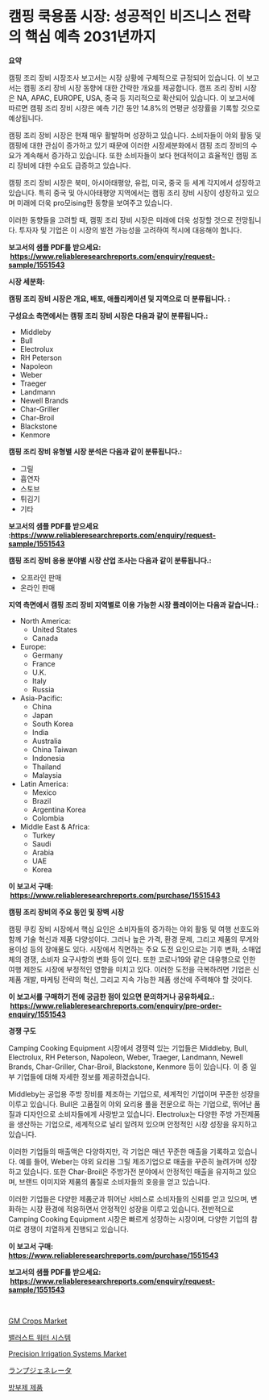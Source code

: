 <p><h1>캠핑 쿡용품 시장: 성공적인 비즈니스 전략의 핵심 예측 2031년까지</h1></p><p><strong>요약</strong></p>
<p><p>캠핑 조리 장비 시장조사 보고서는 시장 상황에 구체적으로 규정되어 있습니다. 이 보고서는 캠핑 조리 장비 시장 동향에 대한 간략한 개요를 제공합니다. 캠프 조리 장비 시장은 NA, APAC, EUROPE, USA, 중국 등 지리적으로 확산되어 있습니다. 이 보고서에 따르면 캠핑 조리 장비 시장은 예측 기간 동안 14.8%의 연평균 성장률을 기록할 것으로 예상됩니다.</p><p>캠핑 조리 장비 시장은 현재 매우 활발하며 성장하고 있습니다. 소비자들이 야외 활동 및 캠핑에 대한 관심이 증가하고 있기 때문에 이러한 시장세분화에서 캠핑 조리 장비의 수요가 계속해서 증가하고 있습니다. 또한 소비자들이 보다 현대적이고 효율적인 캠핑 조리 장비에 대한 수요도 급증하고 있습니다. </p><p>캠핑 조리 장비 시장은 북미, 아시아태평양, 유럽, 미국, 중국 등 세계 각지에서 성장하고 있습니다. 특히 중국 및 아시아태평양 지역에서는 캠핑 조리 장비 시장이 성장하고 있으며 미래에 더욱 pro모ising한 동향을 보여주고 있습니다.</p><p>이러한 동향들을 고려할 때, 캠핑 조리 장비 시장은 미래에 더욱 성장할 것으로 전망됩니다. 투자자 및 기업은 이 시장의 발전 가능성을 고려하여 적시에 대응해야 합니다.</p></p>
<p><strong>보고서의 샘플 PDF를 받으세요: &nbsp;<a href="https://www.reliableresearchreports.com/enquiry/request-sample/1551543">https://www.reliableresearchreports.com/enquiry/request-sample/1551543</a></strong></p>
<p><strong>시장 세분화:</strong></p>
<p><strong> 캠핑 조리 장비 시장은 개요, 배포, 애플리케이션 및 지역으로 더 분류됩니다. :</strong></p>
<p><strong>구성요소 측면에서는 캠핑 조리 장비 시장은 다음과 같이 분류됩니다.:</strong></p>
<p><ul><li>Middleby</li><li>Bull</li><li>Electrolux</li><li>RH Peterson</li><li>Napoleon</li><li>Weber</li><li>Traeger</li><li>Landmann</li><li>Newell Brands</li><li>Char-Griller</li><li>Char-Broil</li><li>Blackstone</li><li>Kenmore</li></ul></p>
<p><strong> 캠핑 조리 장비 유형별 시장 분석은 다음과 같이 분류됩니다.:</strong></p>
<p><ul><li>그릴</li><li>흡연자</li><li>스토브</li><li>튀김기</li><li>기타</li></ul></p>
<p><strong>보고서의 샘플 PDF를 받으세요 :<a href="https://www.reliableresearchreports.com/enquiry/request-sample/1551543">https://www.reliableresearchreports.com/enquiry/request-sample/1551543</a></strong></p>
<p><strong> 캠핑 조리 장비 응용 분야별 시장 산업 조사는 다음과 같이 분류됩니다.:</strong></p>
<p><ul><li>오프라인 판매</li><li>온라인 판매</li></ul></p>
<p><strong>지역 측면에서 캠핑 조리 장비 지역별로 이용 가능한 시장 플레이어는 다음과 같습니다.:</strong></p>
<p><ul>
    <li>
        North America:
        <ul>
            <li>United States</li>
            <li>Canada</li>
        </ul>
    </li>
    <li>
        Europe:
        <ul>
            <li>Germany</li>
            <li>France</li>
            <li>U.K.</li>
            <li>Italy</li>
            <li>Russia</li>
        </ul>
    </li>
    <li>
        Asia-Pacific:
        <ul>
            <li>China</li>
            <li>Japan</li>
            <li>South Korea</li>
            <li>India</li>
            <li>Australia</li>
            <li>China Taiwan</li>
            <li>Indonesia</li>
            <li>Thailand</li>
            <li>Malaysia</li>
        </ul>
    </li>
    <li>
        Latin America:
        <ul>
            <li>Mexico</li>
            <li>Brazil</li>
            <li>Argentina Korea</li>
            <li>Colombia</li>
        </ul>
    </li>
    <li>
        Middle East & Africa:
        <ul>
            <li>Turkey</li>
            <li>Saudi</li>
            <li>Arabia</li>
            <li>UAE</li>
            <li>Korea</li>
        </ul>
    </li>
    </ul></p>
<p><strong>이 보고서 구매: &nbsp;<a href="https://www.reliableresearchreports.com/purchase/1551543">https://www.reliableresearchreports.com/purchase/1551543</a></strong></p>
<p><strong>캠핑 조리 장비의 주요 동인 및 장벽 시장</strong></p>
<p><p>캠핑 쿠킹 장비 시장에서 핵심 요인은 소비자들의 증가하는 야외 활동 및 여행 선호도와 함께 기술 혁신과 제품 다양성이다. 그러나 높은 가격, 환경 문제, 그리고 제품의 무게와 용이성 등의 장애물도 있다. 시장에서 직면하는 주요 도전 요인으로는 기후 변화, 소매업체의 경쟁, 소비자 요구사항의 변화 등이 있다. 또한 코로나19와 같은 대유행으로 인한 여행 제한도 시장에 부정적인 영향을 미치고 있다. 이러한 도전을 극복하려면 기업은 신제품 개발, 마케팅 전략의 혁신, 그리고 지속 가능한 제품 생산에 주력해야 할 것이다.</p></p>
<p><strong>이 보고서를 구매하기 전에 궁금한 점이 있으면 문의하거나 공유하세요.: &nbsp;<a href="https://www.reliableresearchreports.com/enquiry/pre-order-enquiry/1551543">https://www.reliableresearchreports.com/enquiry/pre-order-enquiry/1551543</a></strong></p>
<p><strong>경쟁 구도</strong></p>
<p><p>Camping Cooking Equipment 시장에서 경쟁력 있는 기업들은 Middleby, Bull, Electrolux, RH Peterson, Napoleon, Weber, Traeger, Landmann, Newell Brands, Char-Griller, Char-Broil, Blackstone, Kenmore 등이 있습니다. 이 중 일부 기업들에 대해 자세한 정보를 제공하겠습니다.</p><p>Middleby는 공업용 주방 장비를 제조하는 기업으로, 세계적인 기업이며 꾸준한 성장을 이루고 있습니다. Bull은 고품질의 야외 요리용 풀을 전문으로 하는 기업으로, 뛰어난 품질과 디자인으로 소비자들에게 사랑받고 있습니다. Electrolux는 다양한 주방 가전제품을 생산하는 기업으로, 세계적으로 널리 알려져 있으며 안정적인 시장 성장을 유지하고 있습니다.</p><p>이러한 기업들의 매출액은 다양하지만, 각 기업은 매년 꾸준한 매출을 기록하고 있습니다. 예를 들어, Weber는 야외 요리용 그릴 제조기업으로 매출을 꾸준히 늘려가며 성장하고 있습니다. 또한 Char-Broil은 주방가전 분야에서 안정적인 매출을 유지하고 있으며, 브랜드 이미지와 제품의 품질로 소비자들의 호응을 얻고 있습니다.</p><p>이러한 기업들은 다양한 제품군과 뛰어난 서비스로 소비자들의 신뢰를 얻고 있으며, 변화하는 시장 환경에 적응하면서 안정적인 성장을 이루고 있습니다. 전반적으로 Camping Cooking Equipment 시장은 빠르게 성장하는 시장이며, 다양한 기업의 참여로 경쟁이 치열하게 진행되고 있습니다.</p></p>
<p><strong>이 보고서 구매: &nbsp; <a href="https://www.reliableresearchreports.com/purchase/1551543">https://www.reliableresearchreports.com/purchase/1551543</a></strong></p>
<p><strong>보고서의 샘플 PDF를 받으세요: &nbsp;<a href="https://www.reliableresearchreports.com/enquiry/request-sample/1551543">https://www.reliableresearchreports.com/enquiry/request-sample/1551543</a></strong><strong></strong></p>
<p>&nbsp;</p>
<p><p><a href="https://issuu.com/reportprime-2/docs/gm-crops-market-size-2030.pptx">GM Crops Market</a></p><p><a href="https://github.com/vskv4779xr1/Market-Research-Report-List-1/blob/main/46900826972.md">밸러스트 워터 시스템</a></p><p><a href="https://issuu.com/reportprime-2/docs/precision-irrigation-systems-market-size-2030.pptx">Precision Irrigation Systems Market</a></p><p><a href="https://github.com/lrlmopnhwd79300/Market-Research-Report-List-1/blob/main/66589597647.md">ランプジェネレータ</a></p><p><a href="https://github.com/CliftonFisher9067/Market-Research-Report-List-1/blob/main/71271326973.md">방부제 제품</a></p></p>